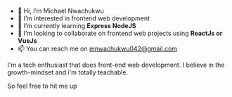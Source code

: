 - 👋 Hi, I’m Michael Nwachukwu
- 👀 I’m interested in frontend web development
- 🌱 I’m currently learning **Express NodeJS**
- 💞️ I’m looking to collaborate on frontend web projects using **ReactJs or VueJs**
- 📫 You can reach me on mnwachukwu042@gmail.com

I'm a tech enthusiast that does front-end web development. I believe in the growth-mindset and i'm totally teachable.

So feel free to hit me up
